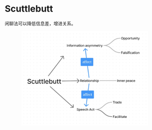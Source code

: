 # Scuttlebutt
闲聊法可以降低信息差，增进关系。

<div style="text-align:center;">
    <img src="pic/scuttlebutt.jpg" alt="scuttlebutt" width="400" height="300">
</div>
